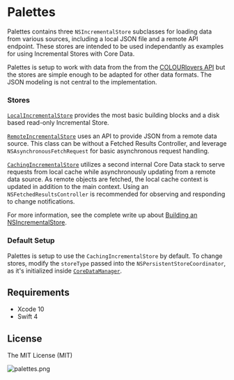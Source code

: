 Palettes
====

Palettes contains three `NSIncrementalStore` subclasses for loading data from various sources, including a local JSON file and a remote API endpoint. These stores are intended to be used independantly as examples for using Incremental Stores with Core Data.

Palettes is setup to work with data from the from the [COLOURlovers API](http://www.colourlovers.com/api) but the stores are simple enough to be adapted for other data formats. The JSON modeling is not central to the implementation.

### Stores

[`LocalIncrementalStore`](https://github.com/andyshep/Palettes/blob/master/Palettes/LocalIncrementalStore.swift) provides the most basic building blocks and a disk based read-only Incremental Store.

[`RemoteIncrementalStore`](https://github.com/andyshep/Palettes/blob/master/Palettes/RemoteIncrementalStore.swift) uses an API to provide JSON from a remote data source. This class can be without a Fetched Results Controller, and leverage `NSAsynchronousFetchRequest` for basic asynchronous request handling.

[`CachingIncrementalStore`](https://github.com/andyshep/Palettes/blob/master/Palettes/CachingIncrementalStore.swift) utilizes a second internal Core Data stack to serve requests from local cache while asynchronously updating from a remote data source. As remote objects are fetched, the local cache context is updated in addition to the main context. Using an `NSFetchedResultsController` is recommended for observing and responding to change notifications.

For more information, see the complete write up about [Building an NSIncrementalStore](https://andyshep.org/2015/01/2015-01-10-building-basic-nsincrementalstore/).

### Default Setup

Palettes is setup to use the `CachingIncrementalStore` by default. To change stores, modify the `storeType` passed into the `NSPersistentStoreCoordinator`, as it's initialized inside [`CoreDataManager`](https://github.com/andyshep/Palettes/blob/master/Palettes/CoreDataManager.swift#L76).

## Requirements

* Xcode 10
* Swift 4
	
## License

The MIT License (MIT)

![palettes.png](http://i.imgur.com/StQwM9T.png)